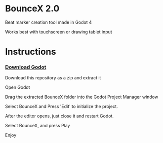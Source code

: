 # BounceX 2.0

Beat marker creation tool made in Godot 4

Works best with touchscreen or drawing tablet input

# Instructions
### <a href="https://godotengine.org/download">Download Godot</a>

Download this repository as a zip and extract it

Open Godot

Drag the extracted BounceX folder into the Godot Project Manager window

Select BounceX and Press 'Edit' to initialize the project.

After the editor opens, just close it and restart Godot.

Select BounceX, and press Play

Enjoy

